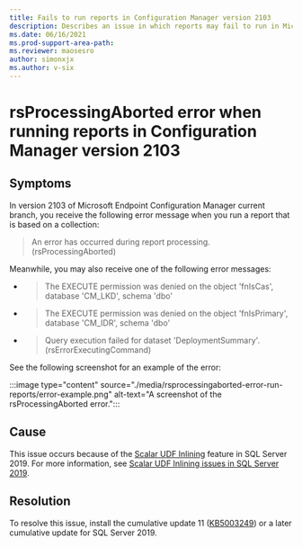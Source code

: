 ```yaml
---
title: Fails to run reports in Configuration Manager version 2103
description: Describes an issue in which reports may fail to run in Microsoft Endpoint Configuration Manager version 2103 when SQL Server 2019 is used. Provides a resolution.
ms.date: 06/16/2021
ms.prod-support-area-path: 
ms.reviewer: maosesro
author: simonxjx
ms.author: v-six
---
```

# rsProcessingAborted error when running reports in Configuration Manager version 2103

## Symptoms

In version 2103 of Microsoft Endpoint Configuration Manager current branch, you receive the following error message when you run a report that is based on a collection:

> An error has occurred during report processing. (rsProcessingAborted)

Meanwhile, you may also receive one of the following error messages:

- > The EXECUTE permission was denied on the object 'fnIsCas', database 'CM_LKD', schema 'dbo'
- > The EXECUTE permission was denied on the object 'fnIsPrimary', database 'CM_IDR', schema 'dbo'
- > Query execution failed for dataset 'DeploymentSummary'. (rsErrorExecutingCommand)

See the following screenshot for an example of the error:

:::image type="content" source="./media/rsprocessingaborted-error-run-reports/error-example.png" alt-text="A screenshot of the rsProcessingAborted error.":::

## Cause

This issue occurs because of the [Scalar UDF Inlining](/sql/relational-databases/user-defined-functions/scalar-udf-inlining) feature in SQL Server 2019. For more information, see [Scalar UDF Inlining issues in SQL Server 2019](https://support.microsoft.com/help/4538581).

## Resolution

To resolve this issue, install the cumulative update 11 ([KB5003249](https://support.microsoft.com/help/5003249)) or a later cumulative update for SQL Server 2019.

